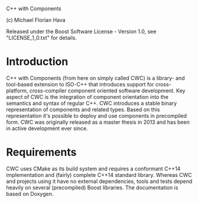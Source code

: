 C++ with Components

(c) Michael Florian Hava

Released under the Boost Software License - Version 1.0, see "LICENSE_1_0.txt" for details.

Introduction
============

C++ with Components (from here on simply called CWC) is a library- and tool-based extension to ISO-C++ that introduces support for cross-platform, cross-compiler component oriented software development. Key aspect of CWC is the integration of component orientation into the semantics and syntax of regular C++.
CWC introduces a stable binary representation of components and related types. Based on this representation it's possible to deploy and use components in precompiled form. CWC was originally released as a master thesis in 2013 and has been in active development ever since.

Requirements
============ 
CWC uses CMake as its build system and requires a conformant C++14 implementation and (fairly) complete C++14 standard library. Whereas CWC and projects using it have no external dependencies, tools and tests depend heavily on several (precompiled) Boost libraries. The documentation is based on Doxygen.